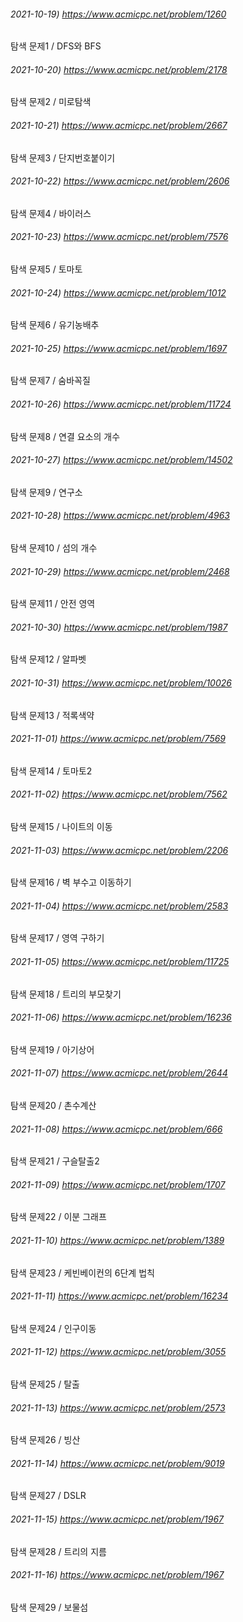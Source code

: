 ###### 2021-10-19) https://www.acmicpc.net/problem/1260
탐색 문제1 / DFS와 BFS

###### 2021-10-20) https://www.acmicpc.net/problem/2178
탐색 문제2 / 미로탐색

###### 2021-10-21) https://www.acmicpc.net/problem/2667
탐색 문제3 / 단지번호붙이기

###### 2021-10-22) https://www.acmicpc.net/problem/2606
탐색 문제4 / 바이러스

###### 2021-10-23) https://www.acmicpc.net/problem/7576
탐색 문제5  / 토마토

###### 2021-10-24) https://www.acmicpc.net/problem/1012
탐색 문제6  / 유기농배추

###### 2021-10-25) https://www.acmicpc.net/problem/1697
탐색 문제7  / 숨바꼭질

###### 2021-10-26) https://www.acmicpc.net/problem/11724
탐색 문제8  / 연결 요소의 개수

###### 2021-10-27) https://www.acmicpc.net/problem/14502
탐색 문제9  / 연구소

###### 2021-10-28) https://www.acmicpc.net/problem/4963
탐색 문제10  / 섬의 개수

###### 2021-10-29) https://www.acmicpc.net/problem/2468
탐색 문제11  / 안전 영역

###### 2021-10-30) https://www.acmicpc.net/problem/1987
탐색 문제12  / 알파벳

###### 2021-10-31) https://www.acmicpc.net/problem/10026
탐색 문제13  / 적록색약

###### 2021-11-01) https://www.acmicpc.net/problem/7569
탐색 문제14  / 토마토2

###### 2021-11-02) https://www.acmicpc.net/problem/7562
탐색 문제15  / 나이트의 이동

###### 2021-11-03) https://www.acmicpc.net/problem/2206
탐색 문제16  / 벽 부수고 이동하기

###### 2021-11-04) https://www.acmicpc.net/problem/2583
탐색 문제17  / 영역 구하기

###### 2021-11-05) https://www.acmicpc.net/problem/11725
탐색 문제18  / 트리의 부모찾기

###### 2021-11-06) https://www.acmicpc.net/problem/16236
탐색 문제19  / 아기상어

###### 2021-11-07) https://www.acmicpc.net/problem/2644
탐색 문제20  / 촌수계산

###### 2021-11-08) https://www.acmicpc.net/problem/666
탐색 문제21  / 구슬탈출2

###### 2021-11-09) https://www.acmicpc.net/problem/1707
탐색 문제22  / 이분 그래프

###### 2021-11-10) https://www.acmicpc.net/problem/1389
탐색 문제23  / 케빈베이컨의 6단계 법칙

###### 2021-11-11) https://www.acmicpc.net/problem/16234
탐색 문제24  / 인구이동

###### 2021-11-12) https://www.acmicpc.net/problem/3055
탐색 문제25  / 탈출

###### 2021-11-13) https://www.acmicpc.net/problem/2573
탐색 문제26  / 빙산

###### 2021-11-14) https://www.acmicpc.net/problem/9019
탐색 문제27  / DSLR

###### 2021-11-15) https://www.acmicpc.net/problem/1967
탐색 문제28  / 트리의 지름

###### 2021-11-16) https://www.acmicpc.net/problem/1967
탐색 문제29  / 보물섬